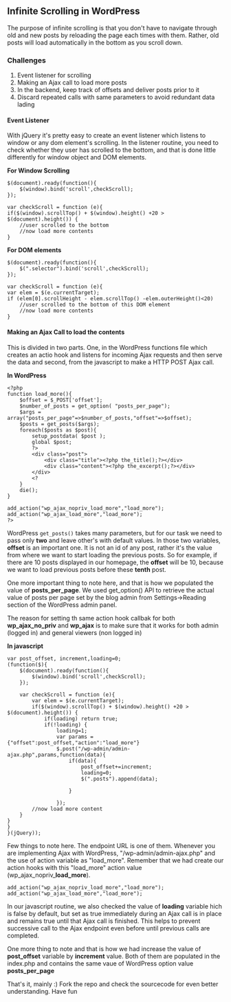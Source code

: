 ## Infinite Scrolling in WordPress

The purpose of infinite scrolling is that you don't have to navigate through old and new posts by reloading the page each times with them. Rather, old posts will load automatically in the bottom as you scroll down. 

### Challenges
1. Event listener for scrolling
2. Making an Ajax call to load more posts
3. In the backend, keep track of offsets and deliver posts prior to it
4. Discard repeated calls with same parameters to avoid redundant data lading


#### Event Listener
With jQuery it's pretty easy to create an event listener which listens to window or any dom element's scrolling. In the listener routine, you need to check whether they user has scrolled to the bottom, and that is done little differently for window object and DOM elements. 

**For Window Scrolling**

	$(document).ready(function(){
		$(window).bind('scroll',checkScroll);
	});

	var checkScroll = function (e){
	if($(window).scrollTop() + $(window).height() +20 > $(document).height()) {
		//user scrolled to the bottom
		//now load more contents
	}
	
**For DOM elements**

 	$(document).ready(function(){
		$(".selector").bind('scroll',checkScroll);
	});

	var checkScroll = function (e){
	var elem = $(e.currentTarget);
	if (elem[0].scrollHeight - elem.scrollTop() -elem.outerHeight()<20)
		//user scrolled to the bottom of this DOM element
		//now load more contents
	}
	
#### Making an Ajax Call to load the contents
This is divided in two parts. One, in the WordPress functions file which creates an actio hook and listens for incoming Ajax requests and then serve the data and second, from the javascript to make a HTTP POST Ajax call. 

**In WordPress**
	
	<?php
	function load_more(){
		$offset = $_POST['offset'];
		$number_of_posts = get_option( "posts_per_page");
		$args = array("posts_per_page"=>$number_of_posts,"offset"=>$offset);
		$posts = get_posts($args);
		foreach($posts as $post){
			setup_postdata( $post );
			global $post;
			?>
			<div class="post">
				<div class="title"><?php the_title();?></div>
				<div class="content"><?php the_excerpt();?></div>
			</div>
			<?
		}
		die();
	}

	add_action("wp_ajax_nopriv_load_more","load_more");
	add_action("wp_ajax_load_more","load_more");
	?>
	
WordPress ```get_posts()``` takes many parameters, but for our task we need to pass only **two** and leave other's with default values. In those two variables, **offset** is an important one. It is not an id of any post, rather it's the value from where we want to start loading the previous posts. So for example, if there are 10 posts displayed in our homepage, the **offset** will be 10, because we want to load previous posts before these **tenth** post. 

One more important thing to note here, and that is how we populated the value of **posts_per_page**. We used get_option() API to retrieve the actual value of posts per page set by the blog admin from Settings->Reading section of the WordPress admin panel. 

The reason for setting th same action hook callbak for both **wp_ajax_no_priv** and **wp_ajax** is to make sure that it works for both admin (logged in) and general viewers (non logged in)

**In javascript**
	
	var post_offset, increment,loading=0;
	(function($){
		$(document).ready(function(){
			$(window).bind('scroll',checkScroll);
		});

		var checkScroll = function (e){
			var elem = $(e.currentTarget);
			if($(window).scrollTop() + $(window).height() +20 > $(document).height()) {
				if(loading) return true;
				if(!loading) {
					loading=1;
					var params = {"offset":post_offset,"action":"load_more"}
					$.post("/wp-admin/admin-ajax.php",params,function(data){
						if(data){
							post_offset+=increment;
							loading=0;
							$(".posts").append(data);
							
						}

					});
			//now load more content
		}
	}
	}
	}(jQuery));

Few things to note here. The endpoint URL is one of them. Whenever you are implementing Ajax with WordPress, "/wp-admin/admin-ajax.php" and the use of action variable as "load_more". Remember that we had create our action hooks with this "load_more" action value (wp_ajax_nopriv_**load_more**). 

	add_action("wp_ajax_nopriv_load_more","load_more");
	add_action("wp_ajax_load_more","load_more");
	
In our javascript routine, we also checked the value of **loading** variable hich is false by default, but set as true immediately during an Ajax call is in place and remains true until that Ajax call is finished. This helps to prevent successive call to the Ajax endpoint even before until previous calls are completed. 

One more thing to note and that is how we had increase the value of **post_offset** variable by **increment** value. Both of them are populated in the index.php and contains the same vaue of WordPress option value **posts_per_page**

That's it, mainly :) Fork the repo and check the sourcecode for even better understanding. Have fun